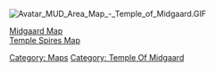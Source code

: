 ![](Avatar_MUD_Area_Map_-_Temple_of_Midgaard.GIF "Avatar_MUD_Area_Map_-_Temple_of_Midgaard.GIF")

[Midgaard Map](Midgaard_Map "wikilink")  
[Temple Spires Map](Temple_Spires_Map "wikilink")  

[Category: Maps](Category:_Maps "wikilink") [Category: Temple Of
Midgaard](Category:_Temple_Of_Midgaard "wikilink")
